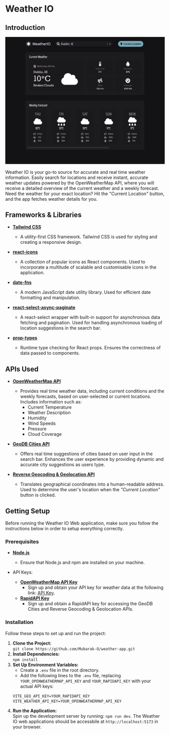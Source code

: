 # Weather IO

## Introduction

![Application Screenshot](./public/screenshot.png)

Weather IO is your go-to source for accurate and real time weather information. Easily search for locations and receive instant, accurate weather updates powered by the OpenWeatherMap API, where you will receive a detailed overview of the current weather and a weekly forecast. Need the weather for your exact location? Hit the "Current Location" button, and the app fetches weather details for you.

## Frameworks & Libraries

-   **[Tailwind CSS](https://tailwindcss.com/)**

    -   A utility-first CSS framework. Tailwind CSS is used for styling and creating a responsive design.

-   **[react-icons](https://react-icons.github.io/react-icons/)**

    -   A collection of popular icons as React components. Used to incorporate a multitude of scalable and customisable icons in the application.

-   **[date-fns](https://date-fns.org/)**

    -   A modern JavaScript date utility library. Used for efficient date formatting and manipulation.

-   **[react-select-async-paginate](https://www.npmjs.com/package/react-select-async-paginate)**

    -   A react-select wrapper with built-in support for asynchronous data fetching and pagination. Used for handling asynchronous loading of location suggestions in the search bar.

-   **[prop-types](https://www.npmjs.com/package/prop-types)**
    -   Runtime type checking for React props. Ensures the correctness of data passed to components.

## APIs Used

-   **[OpenWeatherMap API](https://openweathermap.org/api)**

    -   Provides real time weather data, including current conditions and the weekly forecasts, based on user-selected or current locations. Includes information such as:
        -   Current Temperature
        -   Weather Description
        -   Humidity
        -   Wind Speeds
        -   Pressure
        -   Cloud Coverage

-   **[GeoDB Cities API](https://rapidapi.com/wirefreethought/api/geodb-cities)**

    -   Offers real time suggestions of cities based on user input in the search bar. Enhances the user experience by providing dynamic and accurate city suggestions as users type.

-   **[Reverse Geocoding & Geolocation API](https://rapidapi.com/Noggle/api/reverse-geocoding-and-geolocation-service/)**
    -   Translates geographical coordinates into a human-readable address. Used to determine the user's location when the _"Current Location"_ button is clicked.

## Getting Setup

Before running the Weather IO Web application, make sure you follow the instructions below in order to setup everything correctly.

### Prerequisites

-   **[Node.js](https://nodejs.org/en)**

    -   Ensure that Node.js and npm are installed on your machine.

-   API Keys:
    -   **[OpenWeatherMap API Key](https://home.openweathermap.org/)**
        -   Sign up and obtain your API key for weather data at the following link: [API Key](https://home.openweathermap.org/api_keys).
    -   **[RapidAPI Key](https://rapidapi.com/hub)**
        -   Sign up and obtain a RapidAPI key for accessing the GeoDB Cities and Reverse Geocoding & Geolocation APIs.

### Installation

Follow these steps to set up and run the project:

1. **Clone the Project:**\
   `git clone https://github.com/Mubarak-O/weather-app.git`
2. **Install Dependencies:**\
   `npm install`
3. **Set Up Environment Variables:**
    - Create a `.env` file in the root directory.
    - Add the following lines to the `.env` file, replacing `YOUR_OPENWEATHERMAP_API_KEY` and `YOUR_RAPIDAPI_KEY` with your actual API keys:
    ```
    VITE_GEO_API_KEY=YOUR_RAPIDAPI_KEY
    VITE_WEATHER_API_KEY=YOUR_OPENWEATHERMAP_API_KEY
    ```
4. **Run the Application:**\
   Spin up the development server by running: `npm run dev`.
   The Weather IO web applications should be accessbile at `http://localhost:5173` in your browser.

